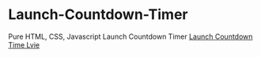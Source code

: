 # Launch-Countdown-Timer
Pure HTML, CSS, Javascript Launch Countdown Timer
[Launch Countdown Time Lvie](https://laughing-austin-789d90.netlify.app/)
